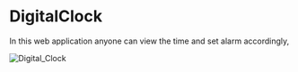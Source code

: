 # DigitalClock

In this web application anyone can view the time and set alarm accordingly,

![Digital_Clock](https://user-images.githubusercontent.com/73119094/165108521-cca0c25a-0340-40e2-969d-9d277d5d4cb5.png)
